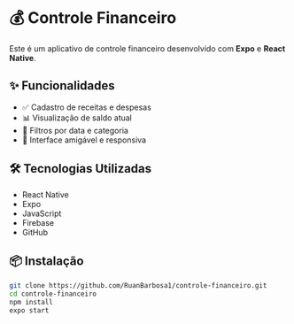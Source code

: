 # 💰 Controle Financeiro

Este é um aplicativo de controle financeiro desenvolvido com **Expo** e **React Native**.

## ✨ Funcionalidades

- ✅ Cadastro de receitas e despesas  
- 📊 Visualização de saldo atual  
- 📅 Filtros por data e categoria  
- 📱 Interface amigável e responsiva  

## 🛠 Tecnologias Utilizadas

- React Native  
- Expo  
- JavaScript  
- Firebase  
- GitHub  

## 📦 Instalação

```bash
git clone https://github.com/RuanBarbosa1/controle-financeiro.git
cd controle-financeiro
npm install
expo start
